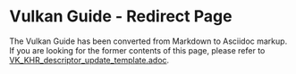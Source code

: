# Vulkan Guide - Redirect Page

The Vulkan  Guide has been converted from Markdown to Asciidoc markup. If you are looking for the former contents of this page, please refer to [VK_KHR_descriptor_update_template.adoc](./VK_KHR_descriptor_update_template.adoc).

